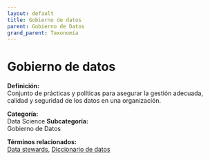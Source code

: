 ```yaml
---
layout: default
title: Gobierno de datos
parent: Gobierno de Datos
grand_parent: Taxonomía
---
```


# Gobierno de datos

**Definición:**  
Conjunto de prácticas y políticas para asegurar la gestión adecuada, calidad y seguridad de los datos en una organización.

**Categoría:**  
Data Science 
**Subcategoría:**  
Gobierno de Datos

**Términos relacionados:**  
[Data stewards](https://maleniski.github.io/diccionario-angl-tec-mx/docs/taxonomia/data-science/gobierno-de-datos/data-stewards.html), [Diccionario de datos](https://maleniski.github.io/diccionario-angl-tec-mx/docs/taxonomia/data-science/gobierno-de-datos/diccionario-de-datos.html)
